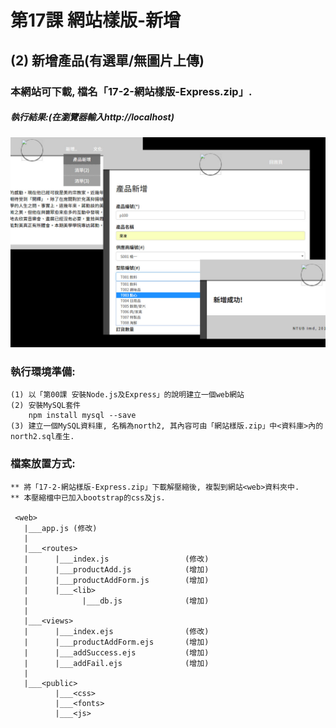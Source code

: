 # 第17課 網站樣版-新增


## (2) 新增產品(有選單/無圖片上傳)

### 本網站可下載, 檔名「17-2-網站樣版-Express.zip」.


##### 執行結果:(在瀏覽器輸入http://localhost)
![GitHub Logo](/images/results17-2.jpg)


### 執行環境準備:
```
(1) 以「第00課 安裝Node.js及Express」的說明建立一個web網站
(2) 安裝MySQL套件
    npm install mysql --save
(3) 建立一個MySQL資料庫, 名稱為north2, 其內容可由「網站樣版.zip」中<資料庫>內的north2.sql產生.
```



### 檔案放置方式:
```
** 將「17-2-網站樣版-Express.zip」下載解壓縮後, 複製到網站<web>資料夾中.
** 本壓縮檔中已加入bootstrap的css及js.

 <web>
   |___app.js (修改)
   |
   |___<routes>
   |      |___index.js                 (修改) 
   |      |___productAdd.js            (增加)
   |      |___productAddForm.js        (增加) 
   |      |___<lib>
   |            |___db.js              (增加)
   |
   |___<views>
   |      |___index.ejs                (修改)   
   |      |___productAddForm.ejs       (增加)
   |      |___addSuccess.ejs           (增加)  
   |      |___addFail.ejs              (增加)   
   |
   |___<public>
          |___<css>
          |___<fonts>          
          |___<js>
```
